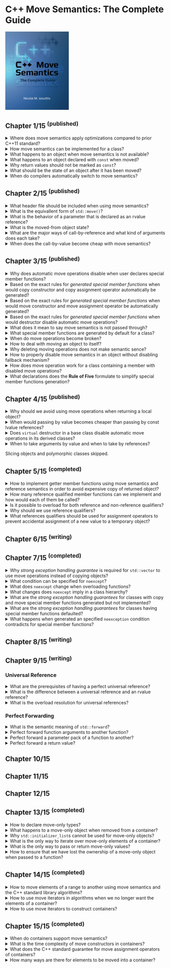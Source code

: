 # C++ Move Semantics: The Complete Guide
<img src="../../../covers/9783967309003.jpg" width="200"/>

## Chapter 1/15 <sup>(published)</sup>

<details>
<summary>Where does move semantics apply optimizations compared to prior C++11 standard?</summary>

> **Description**
>
> ```cpp
> #include <vector>
> #include <string>
>
> std::vector<std::string> f()
> {
>     std::vector<std::string> cells; // default constructed vector without allocations
>     cells.reserve(3);               // allocate 3 elements of std::string
>     std::string s{"data"};          // default constructed std::string
>     cells.push_back(s);             // 1st vector element copy constructed
>     cells.push_back(s+s);           // default construction of temporary object; move construction of 2nd vector element
>     cells.push_back(std::move(s));  // move constructed 3rd vector element; empty out s object
>     return cells;                   // optimize out vector as return value
> }
>
> int main()
> {
>     std::vector<std::string> v;
>     v = f();                        // move assigned constructed vector by return value
> }
> ``````
>
> ---
> **Resources**
> - C++ Move Semantics: The Complete Guide - Chapter 1
> - https://youtu.be/Bt3zcJZIalk?feature=shared
> ---
> **References**
> - [std::move](https://en.cppreference.com/w/cpp/utility/move)
> ---
</details>

<details>
<summary>How move semantics can be implemented for a class?</summary>

> ```cpp
> #include <utility>
>
> class bag
> {
> private:
>     unsigned int _count;
>     int* _storage;
>
> public:
>     bag(int const& number): _count{0}, _storage{nullptr}
>     {
>         _count++;
>         _storage = new int{number};
>     }
>
>     virtual ~bag()
>     {
>         if (_count)
>             delete _storage;
>     }
>
>     bag(bag const& other): _count{other._count}
>     {
>         _storage = new int{*other._storage};
>     }
>
>     bag(bag&& other): _count{other._count}, _storage{other._storage}
>     {
>         other._count = 0;
>         other._storage = nullptr;
>     }
> };
>
> int main()
> {
>     bag a{1};
>     bag b{std::move(a)};
> }
> ``````
>
> ---
> **Resources**
> - C++ Move Semantics: The Complete Guide - Chapter 1
> - https://youtu.be/Bt3zcJZIalk?feature=shared
>
> ---
> **References**
> - [Move constructors](https://en.cppreference.com/w/cpp/language/move_constructor "cpp/language/move_constructor")
> - [Move assignment operator](https://en.cppreference.com/w/cpp/language/move_assignment "cpp/language/move_assignment")
---
</details>

<details>
<summary>What happens to an object when move semantics is not available?</summary>

> The rule is that for a temporary object or an object marked with
> `std::move()`, if available, a function declaring parameters as an rvalue
> reference is preferred. However, if no such function exists, the usual copy
> semantics is used as a fallback.
>
> ---
> **Resources**
> - C++ Move Semantics: The Complete Guide - Chapter 1
> - https://youtu.be/Bt3zcJZIalk?feature=shared
> ---
> **References**
> ---
</details>

<details>
<summary>What happens to an object declared with <code>const</code> when moved?</summary>

> **Description**
>
> The objects declared with const cannot be moved because any optimizing
> implementation requires that the passed argument can be modified.
>
> ```cpp
> std::vector<std::string> coll;
> const std::string s{"data"};
>
> coll.push_back(std::move(s));   // OK, calls push_back(const std::string &)
> ``````
>
> ---
> **Resources**
> - C++ Move Semantics: The Complete Guide - Chapter 1
> - https://youtu.be/Bt3zcJZIalk?feature=shared
>
> ---
> **References**
> ---
</details>

<details>
<summary>Why return values should not be marked as <code>const</code>?</summary>

> Declaring the return value as a whole to be `const` disables move semantics
> and it also disables **return value optimization**. `const` should be used to
> declare parts of return type instead, such as the object a returned reference
> or poionter refers to.
>
> ```cpp
> const std::string getValues(); // BAD: disables move semantics for return value
> const std::string& getRef();   // OK
> const std::string* getPtr();   // OK
> ``````
>
> ---
> **Resources**
> - C++ Move Semantics: The Complete Guide - Chapter 1
> - https://youtu.be/Bt3zcJZIalk?feature=shared
>
> ---
> **References**
> ---
</details>

<details>
<summary>What should be the state of an object after it has been moved?</summary>

> The implementer has to ensure that the passed argument is in a valid state
> after the call.
>
> ---
> **Resources**
> - C++ Move Semantics: The Complete Guide - Chapter 1
> - https://youtu.be/Bt3zcJZIalk?feature=shared
> ---
> **References**
> ---
</details>

<details>
<summary>When do compilers automatically switch to move semantics?</summary>

> - When the value of a temporary object is passed that will automatically be
>   destroyed after the statement.
> - When a non-`const` object marked with `std::move()`.
>
> ---
> **Resources**
> - C++ Move Semantics: The Complete Guide - Chapter 1
> - https://youtu.be/Bt3zcJZIalk?feature=shared
> ---
> **References**
> ---
</details>

## Chapter 2/15 <sup>(published)</sup>

<details>
<summary>What header file should be included when using move semantics?</summary>

> `std::move()` is defined a a function in C++ standard library `<utility>`. No
> standard header is required t include `utility` header file. Therefore, when
> using `std::move()`, you should explicitly include `<utility>` to make your
> program portable.
>
> ---
> **Resources**
> - C++ Move Semantics: The Complete Guide - Chapter 2
> - https://youtu.be/Bt3zcJZIalk?feature=shared
>
> ---
> **References**
> ---
</details>

<details>
<summary>What is the equivallent form of <code>std::move()</code>?</summary>

> ```cpp
> function(static_cast<decltype(object)&&>(object)
> ``````
>
> ---
> **Resources**
> - C++ Move Semantics: The Complete Guide - Chapter 2
> - https://youtu.be/Bt3zcJZIalk?feature=shared
> ---
> **References**
> ---
</details>

<details>
<summary>What is the behavior of a parameter that is declared as an rvalue reference?</summary>

> **Description**
>
> The parameter can bind only to a temporary object that does not have a name
> or to an object marked with `std::move()`.
>
> According to the semantics of rvalue references, the caller claims that it is
> *no longer interested in the value*. Therefore, you can modify the object the
> parameter refers to. However, the caller might still be interested in using
> the object. Therefore, any modification should keep the referenced object in
> a valid state.
>
> ```cpp
> void foo(std::string&& rv);
> std::string s{"data"};
>
> foo(s);     // ERROR
> foo(std::move(s));      // OK
> foo(returnStringByValue());     // OK
> ``````
>
> ---
> **Resources**
> - C++ Move Semantics: The Complete Guide - Chapter 2
> - https://youtu.be/Bt3zcJZIalk?feature=shared
> ---
> **References**
> ---
</details>

<details>
<summary>What is the moved-from object state?</summary>

> **Description**
>
> Moved-from objects are still valid objects for which at least the destructor
> will be called. However, they should also be valid in the sense that they
> have a consisten state and all operations work as expected. The only thing
> you do not know is their value.
>
> ```cpp
> std::string s{"data"};
>
> foo(std::move(s));
>
> std::cout << s << '\n'; // OK (don't know which value is written)
> std::cout << s.size() << '\n';  // OK (writes current number of characters)
> std::cout << s[0] << '\n';  // ERROR (potentially undefined behavior)
> std::cout << s.front() << '\n'; // ERROR (potentially undefined behavior)
> s = "new value";  // OK
> ``````
>
> ---
> **Resources**
> - C++ Move Semantics: The Complete Guide - Chapter 2
> - https://youtu.be/Bt3zcJZIalk?feature=shared
>
> ---
> **References**
> ---
</details>

<details>
<summary>What are the major ways of call-by-reference and what kind of arguments does each take?</summary>

> **Description**
>
> **const lvalue reference**
>
> The function has only read access to the passed argument.
>
> ```cpp
> void foo(const std::string& arg);
> ``````
>
> You can pass everything to a function declared that way if the type fits:
>
> - A modifiable named object
> - A `const` named object
> - A temporary object that does not have a name
> - A non-`const` object marked with `std::move()`
>
> **non-const lvalue reference**
>
> The function has write access to the passed argument. You can no longer pass
> everything to a function declared that way even if the type fits.
>
> ```cpp
> void foo(std::string& arg);
> ``````
>
> You can pass:
>
> - A modifiable object
>
> **non-const rvalue reference**
>
> ```cpp
> void foo(std::string&& arg);
> ``````
>
> The function has write access to the passed argument.
> However, you have restrictions on what you can pass:
>
> - A temporary object that does not have a name
> - A non-`const` object marked with `std::move()`
>
> The semantic meaning is that we give `foo()` write access to the passed
> argument to steal the value.
>
> **const rvalue reference**
>
> ```cpp
> void foo(const std::string&& arg);
> ``````
>
> This also means that you have read access to the passed argument.
> You can only pass:
>
> - A temporary object that does not have name
> - A `const` or non-`const` object marked with `std::move()`
>
> However, there is no useful semantic meaning of this case.
>
> ---
> **Resources**
> - C++ Move Semantics: The Complete Guide - Chapter 2
> - https://youtu.be/Bt3zcJZIalk?feature=shared
> ---
> **References**
> ---
</details>

<details>
<summary>When does the call-by-value become cheap with move semantics?</summary>

> **Description**
>
> With move semantics call-by-value can become cheap if a temporary object is
> passed or the passed argument is marked with `std::move()`. Retuurning a
> local object by value can be optimized away. However, if it is not optimized
> away, the call is guaranteed to be cheap now.
>
> ```cpp
> void fooByVal(std::string str);
> void fooByRRef(std::string&& str);;
>
> std::string s1{"data"}, s2{"data"};
>
> fooByVal(std::move(s1));    // s1 is moved
> fooByRRef(std::move(s2));   // s2 might be moved
> ``````
>
> The function taking the string by value will use move semantics because a new
> string is created with the value of passed argument. The function taking the
> string by rvalue reference might use move semantics. Passing the argument
> does not create a new string. Wether the value of the passed argument is
> stolen/modified depends on the implementation of the function.
>
> Move semantics does not guarantee that any optimization happens at all or
> what the effect of any optimization is. All we know is that the passed object
> is subsequently in a valid but unspecified state.
>
> ---
> **Resources**
> - C++ Move Semantics: The Complete Guide - Chapter 2
> - https://youtu.be/Bt3zcJZIalk?feature=shared
> ---
> **References**
> ---
</details>

## Chapter 3/15 <sup>(published)</sup>

<details>
<summary>Why does automatic move operations disable when user declares special member functions?</summary>

> **Description**
>
> If classes have changed the usual behavior of copying or assignment, they
> probably also have to do some things different when optimizing these
> operations. Any form of an explicit declaration of a copy constructor, copy
> assignment operator, or destructor disables move semantics, even if
> declarations are marked with `=default`.
>
> ---
> **Resources**
> - C++ Move Semantics: The Complete Guide - Chapter 3
> - https://youtu.be/Bt3zcJZIalk?feature=shared

> **References**
> ---
</details>

<details>
<summary>Based on the exact rules for <i>generated special member functions</i> when would copy constructor and copy assignment operator automatically be generated?</summary>

> **Description**
>
> The copy constructor is automatically generated when all of the following
> conditions are met:
>
> * No <b>move constructor</b> is user-declared
> * No <b>move assignment operator</b> is user-declared
>
> ---
> **Resources**
> - C++ Move Semantics: The Complete Guide - Chapter 3
> - https://youtu.be/Bt3zcJZIalk?feature=shared
> ---
> **References**
> - [Copy Constructors](https://en.cppreference.com/w/cpp/language/copy_constructor)
> ---
</details>

<details>
<summary>Based on the exact rules for <i>generated special member functions</i> when would move constructor and move assignment operator be automatically generated?</summary>

> The move constructor is automatically generated when all of the following
> conditions are met:
>
> * No <b>copy constructor</b> is user-declared
> * No <b>copy assignment operator</b> is user-declared
> * No another <b>move operation</b> is user-declared
> * No <b>destructor</b> is user-declared
>
> ---
> **Resources**
> - C++ Move Semantics: The Complete Guide - Chapter 3
> - https://youtu.be/Bt3zcJZIalk?feature=shared
>
> ---
> **References**
> - [Move Constructor](https://en.cppreference.com/w/cpp/language/move_constructor)
> ---
</details>

<details>
<summary>Based on the exact rules for <i>generated special member functions</i> when would destructor disable automatic move operations?</summary>

> Declaring destructors in anyway disables the automatic generation of move
> operations.
>
> ---
> **Resources**
> - C++ Move Semantics: The Complete Guide - Chapter 3
> - https://youtu.be/Bt3zcJZIalk?feature=shared
> ---
> **References**
> [Destructor](https://en.cppreference.com/w/cpp/language/destructor)
---
</details>

<details>
<summary>What does it mean to say move semantics is not passed through?</summary>

> **Description**
>
> Move constructor is called when the caller no longer needs the value. Inside
> the move constructor, we hdecide where an how long we need it. In particular,
> we might need the value multiple times and not lose it with its first use.
>
> ```cpp
> void insertTwice(std::vector<std::string>& coll, std::string&& str)
> {
>     coll.push_back(str);    // copy str into coll
>     coll.push_back(std::move(str));     // move str into coll
> }
> ``````
>
> The important lesson to learn here is that a parameter being declared as an
> rvalue reference restricts what we can pass to this function but behaves just
> like any other non-`const` object of this type.
>
> ---
> **Resources**
> - C++ Move Semantics: The Complete Guide - Chapter 3
> - https://youtu.be/Bt3zcJZIalk?feature=shared
>
> ---
> **References**
> ---
</details>

<details>
<summary>What special member functions are generated by default for a class?</summary>

> By default, both copying and moving special member functions are generated
> for class.
>
> ```cpp
> class Person
> {
>     ...
> public:
>     ...
>     // NO copy constructor/assignment declared
>     // NO move constructor/assignment declared
>     // NO destructor declared
> };
> ``````
>
> ---
> **Resources**
> - C++ Move Semantics: The Complete Guide - Chapter 3
> - https://youtu.be/Bt3zcJZIalk?feature=shared
> ---
> **References**
> ---
</details>

<details>
<summary>When do move operations become broken?</summary>

> Generated move operations might introduce problems even though the generated
> copy operations work correctly. In particular, you have to be careful in the
> following situations:
>
> - Values of members have restrictions
> - Values of members depend on each other
> - Member with reference semantics are used (pointers, smart pointers, ...)
> - Objects have no default constructed state
>
> ---
> **Resources**
> - C++ Move Semantics: The Complete Guide - Chapter 3
> ---
> **References**
> ---
</details>

<details>
<summary>How to deal with moving an object to itself?</summary>

> All types in C++ standard library receive a valid but unspecified state when
> objects are moved to themselves. This means that by default, you might lose
> the values of your members and you might even have a more severe problem if
> your type does not work properly with members that have arbitrary values.
>
> The traditional/naive way to protect against self-assignments is to check
> wether both operands are identical. You can also do this when implementing
> the move assignment operator.
>
> ```cpp
> Customer& operator=(Customer&& other) noexcept
> {
>     if (this != &other)
>     {
>         name = std::move(other.name);
>         values = std::move(other.values);
>     }
>     return *this;
> }
> ``````
>
> ---
> **Resources**
> - C++ Move Semantics: The Complete Guide - Chapter 3
> ---
> **References**
> ---
</details>

<details>
<summary>Why deleting moving operations does not make semantic sence?</summary>

> **Description**
>
> if you declare the move constructor as deleted, you cannot move (you have
> disabled this operation; any fallback is not used) and cannot copy (because a
> declared move constructor disables copy operations).
>
> ```cpp
> class Person
> {
> public:
>     ...
>     // NO copy constructor declared
>
>     // move constructor/assignment declared as deleted:
>     Person(Person&&) = delete;
>     Person& operator=(Person&&) = delete;
>     ...
> };
>
> Person p{"Tina", "Fox"};
> coll.push_back(p); // ERROR: copying disabled
> coll.push_back(std::move(p)); // ERROR: moving disabled
> ``````
> You get the same effect by declaring copying special member functions as
> deleted and that is probably less confusing for other programmers.
>
> Deleting the move operations and enabling the copy operations really makes no sense:
> ```cpp
> class Person
> {
> public:
>     ...
>     // copy constructor explicitly declared:
>     Person(const Person& p) = default;
>     Person& operator=(const Person&) = default;
>
>     // move constructor/assignment declared as deleted:
>     Person(Person&&) = delete;
>     Person& operator=(Person&&) = delete;
>     ...
> };
>
> Person p{"Tina", "Fox"};
> coll.push_back(p); // OK: copying enabled
> coll.push_back(std::move(p)); // ERROR: moving disabled
> ``````
>
> In this case, `=delete` disables the fallback mechanism.
>
> ---
> **Resources**
> - C++ Move Semantics: The Complete Guide - Chapter 3
> - https://youtu.be/Bt3zcJZIalk?feature=shared
>
> ---
> **References**
> ---
</details>

<details>
<summary>How to properly disable move semantics in an object without disabling fallback mechanism?</summary>

> **Description**
>
> Declaring the special move member functions as deleted is usually not the
> right way to do it because it disables the fallback mechanism. The right way
> to disable move semantics while providing copy semantics is to declare one of
> the other special member functions (copy constructor, assignment operator, or
> destructor). I recommend that you default the copy constructor and the
> assignment operator (declaring one of them would be enough but might cause
> unnecessary confusion):
>
> ```cpp
> class Customer
> {
>     ...
> public:
>     ...
>     Customer(const Customer&) = default;    // disable move semantics
>     Customer& operator=(const Customer&) = default;     // disable move semantics
> };
> ``````
>
> ---
> **Resources**
> - C++ Move Semantics: The Complete Guide - Chapter 3
> - https://youtu.be/Bt3zcJZIalk?feature=shared
> ---
> **References**
> ---
</details>

<details>
<summary>How does move operation work for a class containing a member with disabled move operations?</summary>

> If move semantics is unavailable or has been deleted for a type, this has no
> influence on the generation of move semantics for classes that have members
> of this type.
>
> ```cpp
> class Customer
> {
>     ...
> public:
>     ...
>     Customer(const Customer&) = default;
>     // copying calls enabled
>     Customer& operator=(const Customer&) = default; // copying calls enabled
>     Customer(Customer&&) = delete;
>     // moving calls disabled
>     Customer& operator=(Customer&&) = delete;
>     // moving calls disabled
> };
>
> class Invoice
> {
>     std::string id;
>     Customer cust;
> public:
>     ... // no special member functions
> };
>
> Invoice i;
> Invoice i1{std::move(i)}; // OK, moves id, copies cust
> ``````
>
> ---
> **Resources**
> - C++ Move Semantics: The Complete Guide - Chapter 3
> - https://youtu.be/Bt3zcJZIalk?feature=shared
> ---
> **References**
> ---
</details>

<details>
<summary>What declarations does the <b>Rule of Five</b> formulate to simplify special member functions generation?</summary>

> The guideline is to either declare all five (copy constructor, move
> constructor, copy assignment operator, move assignment operator, and
> destructor) or none of them. Declaration means either to implement, set as
> default, or set as deleted.
>
> ---
> **Resources**
> - C++ Move Semantics: The Complete Guide - Chapter 3
> - https://youtu.be/Bt3zcJZIalk?feature=shared
>
> ---
> **References**
> - [The Rule of Three/Five/Zero](https://en.cppreference.com/w/cpp/language/rule_of_three)
> ---
</details>

## Chapter 4/15 <sup>(published)</sup>

<details>
<summary>Why should we avoid using move operations when returning a local object?</summary>

> Returning a local object by value automatically uses move semantics if
> supported. On the other hand, `std::move` is just a `static_cast` to an
> rvalue reference, therefore disables **return value optimization**, which
> usually allows the returned object to be used as a return value instead.
>
> ```cpp
> std::string foo()
> {
>     std::string s;
>     return std::move(s); // BAD, returns std::string&&
> }
> ``````
>
> ---
> **Resources**
> - C++ Move Semantics: The Complete Guide - Chapter 4
>
> ---
> **References**
> - [std::move](https://en.cppreference.com/w/cpp/utility/move)
> ---
</details>

<details>
<summary>When would passing by value becomes cheaper than passing by const lvalue references?</summary>

> Constructing an object only by const lvalue references will allocate four
> memory spaces which two of them are unnecessary. Also move operation does not
> work here because parameters are const.
>
> When passing string literals to const lvalue references, compiler creates two
> temporary objects of `std::string`, which then will be used to initialize
> members while this also makes two copies.
>
> ```cpp
> #include <string>
>
> class box
> {
> private:
>     std::string first;
>     std::string last;
>
> public:
>     box(std::string const& f, std::string const& l): first{f}, last{l} {}
>     // f, l allocated
>     // first, last also allocated
> };
>
> box b{"First", "Last"};
> ``````
>
> With constructors that take each argument by value and moving them into
> members, we avoid redundant memory allocations. This is especially true when
> we are taking values in constructor initialization list.
>
> ```cpp
> #include <string>
>
> class box
> {
> private:
>     std::string first;
>     std::string last;
>
> public:
>     box(std::string f, std::string l): first{std::move(f)}, last{std::move(l)} {}
> };
> ``````
>
> Another good example to pass by value and move is methods taking objects to
> add to a data structure:
>
> ```cpp
> #include <string>
> #include <vector>
>
> class box
> {
> private:
>     std::string first;
>     std::vector<std::string> values;
>
> public:
>     box(std::string f, std::vector<std::string> v): first{std::move(f)}, values{std::move(v)} {}
>     insert(std::string n) { values.push_back(std::move(n)); }
> };
> ``````
>
> It is also possible to use rvalue parameters and move options:
>
> ```cpp
> #include <string>
>
> class box
> {
> private:
>     std::string first;
>     std::string last;
>
> public:
>     box(std::string&& f, std::string&& l): first{std::move(f)}, last{std::move(l)} {}
> };
> ``````
>
> But this solely prevents objects with names. So we should implement two
> overloads that pass by values and move:
>
> Overloading both for rvalue and lvalue references lead to many different
> combinations of parameters.
>
> In some cases, move operations take significant time. For example, if we have
> a class with a string and a vector of values, taking by value and move is
> usually the right approach. However, if we have a `std::array` member, moving
> it will take significant time even if the members are moved.
>
> ```cpp
> #include <string>
> #include <array>
>
> class box
> {
> private:
>     std::string first;
>     std::array<std::string, 1000> values;
>
> public:
>     box(std::string f, std::array<std::string, 1000>& v): first{std::move(f)}, values{v} {}
>     box(std::string f, std::array<std::string, 1000>&& v): first{std::move(f)}, values{std::move(v)} {}
> };
> ``````
>
> Often, pass by value is useful when we *create and initialize* a new value.
> But if we already have a value, which we update or modify, using this
> approach would be counterproductive. A simple example would be setters:
>
> ```cpp
> #include <string>
>
> class box
> {
> private:
>     std::string first;
>
> public:
>     box(std::string f): first{std::move(f)} {}
>     void set_first(std::string f) { first = f; }
> };
>
> box b{"Sample"};
> b.set_first("Another Sample");
> b.set_first("Another Sample");
> b.set_first("Another Sample");
> b.set_first("Another Sample");
> ``````
>
> Each time we set a new firstname we create a new temporary parameter `s`
> which allocates its own memory. But by implementing in the traditional way
> taking a const lvalue reference we avoid allocations:
>
> ```cpp
> #include <string>
>
> class box
> {
> private:
>     std::string first;
>
> public:
>     box(std::string f): first{std::move(f)} {}
>     void set_first(std::string const& f) { first = f; }
> };
> ``````
>
> Even with move semantics, the best approach for setting existing values is to
> take the new values by const lvalue reference and assign without using move
> operation.
>
> Taking a parameter by value and moving it to where the new value is needed is
> only useful when we store the passed value somewhere as a new value where we
> need new memory allocation anyway. When modifying an existing value, this
> policy might be counterproductive.
>
> ---
> **Resources**
> - C++ Move Semantics: The Complete Guide - Chapter 4
> ---
> **References**
> ---
</details>

<details>
<summary>Does <code>virtual</code> destructor in a base class disable automatic move operations in its derived classes?</summary>

> Usually, in polymorphic derived classes there is no need to declare special
> member functions, especially virtual destructor.
>
> ```cpp
> class Base
> {
> public:
>     virtual void do_something() const = 0;
>     virtual ~Base() = default;
> };
>
> class Derived: public Base
> {
> public:
>     virtual void do_something() const override;
>     virtual ~Derived() = default; // BAD, redundant, disables move
> };
> ``````
>
> ---
> **Resources**
> - C++ Move Semantics: The Complete Guide - Chapter 4
> ---
> **References**
> - [Destructors](https://en.cppreference.com/w/cpp/language/destructor)
> ---
</details>

<details>
<summary>When to take arguments by value and when to take by references?</summary>

> - Constructors that initialize members from parameters, for which move
>   operations are cheap, should take the argument by value and move it to the
>   member.
> - Constructors that initialize members from parameters, for which move
>   operations take a significant amount of time, should be overloaded for move
>   semantics for best performance.
> - In general, creating and initializing new values from parameters, for which
>   move operations are cheap, should take the arguments by value and move.
>   However, do not take by value and move to update/modify existing values.
>
> ---
> **Resources**
> - C++ Move Semantics: The Complete Guide - Chapter 4
>
> ---
> **References**
> ---
</details>

Slicing objects and polymorphic classes skipped.

## Chapter 5/15 <sup>(completed)</sup>

<details>
<summary>How to implement getter member functions using move semantics and reference semantics in order to avoid expensive copy of returned object?</summary>

> A getter returning by value is safe but each time we call it we might make a
> copy:
>
> ```cpp
> class Recipients
> {
> private:
>     std::vector<std::string> _names;
> public:
>     std::vector<std::string> names() const {
>         return _names;
>     }
> };
> ``````
>
> A getter returning by reference is fast but unsafe because the caller has to
> ensure that the object the returned reference refers to lives long enough.
>
> ```cpp
> class Recipients
> {
> private:
>     std::vector<std::string> _names;
> public:
>     std::vector<std::string> const& names() const {
>         return _names;
>     }
> };
> ``````
>
> This will fail when object is an rvalue reference:
>
> ```cpp
> for (std::string name: returnRecipients().names()) // undefined behavior
> {
>     if (name == "manager")
>         ...
> };
> ``````
>
> Using move semantics we can return by reference if it is safe to do so, and
> return by value if we might run into lifetime issues:
>
> ```cpp
> class Recipients
> {
> private:
>     std::vector<std::string> _names;
> public:
>     std::vector<std::string> names() && { // where we no longer need the value
>         return std::move(_names); // we steal and return by value
>     }
>     std::vector<std::string> const& names() const& { // in all other cases
>         return _names; // we give access to the member
>     }
> };
> ``````
>
> We overload the getter with different reference qualifiers in the same way as
> when overloading a function for `&&` and `const&` parameters.
>
> The version with the `&&` qualifier is used when we have an object where we
> no longer need the value, an object that is about to die or that we have
> marked with `std::move()`.
>
> The version with `const&` qualifier is used in all other cases. It is only
> the fallback if we cannot take the `&&` version. Thus this function is used
> if we have an object that is not about to die or marked with `std::move()`.
>
> We now have both good performance and safety.
>
> ---
> **Resources**
> - C++ Move Semantics: The Complete Guide - Chapter 5
> ---
> **References**
> - [Non-static member functions](https://en.cppreference.com/w/cpp/language/member_functions)
> ---
</details>

<details>
<summary>How many reference qualified member functions can we implement and how would each of them be called?</summary>

> **Description**
>
> Since C++98 we can overload member functions for implementing a const and
> non-const version.
>
> ```cpp
> class C
> {
> public:
>     void foo();
>     void foo() const;
> };
> ``````
>
> Now with move semantics we have new ways to overload functions with
> qualifiers because we have different reference qualifiers.
>
> ```cpp
> class C
> {
> public:
>     void foo() const&;
>     void foo() &&;
>     void foo() &;
>     void foo() const&&;
> };
>
> int main()
> {
>     C x;
>     x.foo();                // foo() &
>     C{}.foo();              // foo() &&
>     std::move(x).foo();     // foo() &&
>
>     const C cx;
>     cx.foo();               // foo() const&
>     std::move(cx).foo();    // foo() const&&
> }
> ``````
>
> Usually, we have only two or three of these overloads, such as using `&&` and
> `const&` (and `&`) for getters.
>
> ---
> **Resources**
> - C++ Move Semantics: The Complete Guide - Chapter 5
>
> ---
> **References**
> - [Non-static member functions](https://en.cppreference.com/w/cpp/language/member_functions)
> ---
</details>

<details>
<summary>Is it possible to overload for both reference and non-reference qualifiers?</summary>

> **Description**
>
> Overloading for both reference and value qualifiers is not allowed.
>
> ```cpp
> class C
> {
> public:
>     void foo() &&;
>     void foo() const; // ERROR
> };
> ``````
>
> ---
> **Resources**
> - C++ Move Semantics: The Complete Guide - Chapter 5
> ---
> **References**
> - [Non-static member functions](https://en.cppreference.com/w/cpp/language/member_functions)
> ---
</details>

<details>
<summary>Why should we use reference qualifiers?</summary>

> Reference qualifiers allow us to implement functions differently when they
> are called for objects of a specific value category.
>
> Although we do have this feature, it is not used as much as it could be. In
> particular, we should use it to ensure that operations that modify objects
> are not called for temporary objects that are about to die.
>
> ---
> **Resources**
> - C++ Move Semantics: The Complete Guide - Chapter 5
>
> ---
> **References**
> - [Non-static member functions](https://en.cppreference.com/w/cpp/language/member_functions)
> ---
</details>

<details>
<summary>What references qualifiers should be used for assignment operators to prevent accidental assignment of a new value to a temporary object?</summary>

> The assignment operators for strings are declared as follows:
>
> ```cpp
> namespace std {
>     template<typename charT, ...>
>     class basic_string {
>     public:
>         constexpr basic_string& operator=(const basic_string& str);
>         constexpr basic_string& operator=(basic_string&& str) noexcept(...);
>         constexpr basic_string& operator=(const charT* s);
>     };
> }
> ``````
>
> This enables accidental assignment of a new value to a temporary string:
>
> ```cpp
> std::string getString();
> getString() = "sample";     // Okay
> foo(getString() = "");      // Okay, accidental assignment instead of comparison
> ``````
>
> Accidental assignments can be prevented by using reference qualifiers:
>
> ```cpp
> namespace std {
>     template<typename charT, ...>
>     class basic_string {
>     public:
>         constexpr basic_string& operator=(const basic_string& str) &;
>         constexpr basic_string& operator=(basic_string&& str) & noexcept(...);
>         constexpr basic_string& operator=(const charT* s) &;
>     };
> }
> ``````
>
> Code like this will no longer compile:
>
> ```cpp
> std::string getString();
> getString() = "sample";     // Error
> foo(getString() = "");      // Error
> ``````
>
> In general, you should do this for every member function that might modify an object.
>
> ```cpp
> class MyType {
>     public:
>         // disable assigning value to temporary objects
>         MyType& operator=(const MyType&) & = default;
>         MyType& operator=(MyType&&) & = default;
>
>         // enable these because they were disabled by assignment operators
>         MyType(MyType const&) = default;
>         MyType(MyType&&) = default;
> };
> ``````
>
> ---
> **Resources**
> - C++ Move Semantics: The Complete Guide - Chapter 5
> ---
> **References**
> - [Assignment operators](https://en.cppreference.com/w/cpp/language/operator_assignment)
---
</details>

## Chapter 6/15 <sup>(writing)</sup>
## Chapter 7/15 <sup>(completed)</sup>

<details>
<summary>Why <i>strong exception handling guarantee</i> is required for <code>std::vector</code> to use move operations instead of copying objects?</summary>

> **Description**
>
> When an exception is thrown in the middle of the reallocation of the vector
> the C++ standard library guarantees to roll back the vector to its previous
> state. However, when using move semantics if an exception is thrown during
> the reallocation, we might not be able to roll back. The elements in the new
> memory have already stolen the values of the elements in the old memory. The
> final decision was to use move semantics on reallocation only when the move
> constructor of the element types guarantees not to throw.
>
> ```cpp
> #include <string>
> #include <vector>
> #include <utility>
> #include <iostream>
>
> class Person
> {
>     std::string name;
> public:
>     Person(char const* n) : name{n} { }
>     Person(Person const& p): name{p.name} { std::cout << "COPY " << name << '\n'; }
>     Person(Person&& p): name{std::move(p.name)} { std::cout << "MOVE " << name << '\n'; }
> };
>
> int main()
> {
>     std::vector<Person> artists{
>         "Wolfgang Amadeus Mozart",
>         "Johann Sebastian Bach",
>         "Ludwig van Beethoven"};
>
>     std::cout << "Capacity: " << artists.capacity() << '\n';
>     artists.push_back("Pjotr Iljitsch Tschaikowski");
> }
> ``````
>
> Add exception handling guarantee by adding conditional `noexcept` to move operators.
>
> ```cpp
> Person(Person&& p) noexcept(std::is_nothrow_move_constructible_v<std::string>
>         && noexcept(std::cout << name)
>    : name{std::move(p.name)} { std::cout << "MOVE " << name << '\n'; }
> ``````
>
> This still fails because the move constructor for strings does guarantee not
> to throw but the output operator does not.
>
> ```cpp
> Person(Person&& p) = default;
> ``````
>
> The compiler will detect `noexcept` guarantees for you if you do not
> implement the move constructor yourself. For classes where all members
> guarantee not to throw in the move constructor, a generated or defaulted move
> constructor will give the guarantee as a whole.
>
> ---
> **Resources**
> - C++ Move Semantics: The Complete Guide - Chapter 7
> ---
> **References**
> ---
</details>

<details>
<summary>What condition can be specified for <code>noexcept</code>?</summary>

> **Description**
>
> The `noexcept` condition must be a compile-time expression that yields a value convertible to `bool`.
>
> ---
> **Resources**
> - C++ Move Semantics: The Complete Guide - Chapter 7
> ---
> **References**
> ---
</details>

<details>
<summary>What does <code>noexcept</code> change when overloading functions?</summary>

> You cannot overload functions that have only different `noexcept` conditions.
>
> ---
> **Resources**
> - C++ Move Semantics: The Complete Guide - Chapter 7
> ---
> **References**
> ---
</details>

<details>
<summary>What changes does <code>noexcept</code> imply in a class hierarchy?</summary>

> In class hierarchies, a `noexcept` condition is part of the specified
> interface. Overwriting a base class function that is `noexcept` with a
> function that is not `noexcept` is an error (but not the other way around).
>
> ```cpp
> class Base
> {
> public:
>     ...
>     virtual void foo(int) noexcept;
>     virtual void foo(int); // ERROR: overload on different noexcept clause only
>     virtual void bar(int);
> };
>
> class Derived : public Base
> {
> public:
>     ...
>     virtual void foo(int) override; // ERROR: override giving up the noexcept guarantee
>     virtual void bar(int) noexcept; // OK (here we also guarantee not to throw)
> };
> ``````
>
> However, for non-virtual functions, derived-class members can hide base-class
> members with a different `noexcept` declaration:
>
> ```cpp
> class Base
> {
> public:
>     ...
>     void foo(int) noexcept;
> };
>
> class Derived : public Base
> {
> public:
>     ...
>     void foo(int); // OK, hiding instead of overriding
> };
> ``````
>
> ---
> **Resources**
> - C++ Move Semantics: The Complete Guide - Chapter 7
> ---
> **References**
> ---
</details>

<details>
<summary>What are the <i>strong exception handling guarantees</i> for classes with copy and move special member functions generated but not implemented?</summary>

> In that case, the operations guarantee not to throw if the corresponding
> operations called for all bases classes and non-`static` members guarantee
> not to throw.
>
> ```cpp
> #include <iostream>
> #include <type_traits>
>
> class B
> {
>     std::string s;
> };
>
> int main()
> {
>     std::cout << std::boolalpha;
>     std::cout << std::is_nothrow_default_constructible<B>::value << '\n'; // true
>     std::cout << std::is_nothrow_copy_constructible<B>::value << '\n'; // false
>     std::cout << std::is_nothrow_move_constructible<B>::value << '\n'; // true
>     std::cout << std::is_nothrow_copy_assignable<B>::value << '\n'; // false
>     std::cout << std::is_nothrow_move_assignable<B>::value << '\n'; // true
> }
> ``````
>
> ---
> **Resources**
> - C++ Move Semantics: The Complete Guide - Chapter 7
> ---
> **References**
> ---
</details>

<details>
<summary>What are the <i>strong exception handling guarantees</i> for classes having special member functions defaulted?</summary>

> **Description**
>
> The noexcept condition is even generated when these special member functions
> are user-declared with `=default`.
>
> ```cpp
> class B
> {
>     std::string s;
> public:
>     B(const B&) = default;             // noexcept condition automatically generated
>     B(B&&) = default;                  // noexcept condition automatically generated
>     B& operator= (const B&) = default; // noexcept condition automatically generated
>     B& operator= (B&&) = default;      // noexcept condition automatically generated
> };
> ``````
>
> ---
> **Resources**
> - C++ Move Semantics: The Complete Guide - Chapter 7
> ---
> **References**
> ---
</details>

<details>
<summary>What happens when generated an specified <code>noexception</code> condition contradicts for special member functions?</summary>

> When you have a defaulted special member function you can explicitly specify
> a different `noexcept` guarantee than the generated one.
>
> ```cpp
> class C
> {
>     ...
> public:
>     C(const C&) noexcept = default; // guarantees not to throw (OK since C++20)
>     C(C&&) noexcept(false) = default; // specifies that it might throw (OK since C++20)
>     ...
> };
> ``````
>
> Before C++20, if the generated and specified `noexcept` condition contradict,
> the defined function was deleted.
>
> ---
> **Resources**
> - C++ Move Semantics: The Complete Guide - Chapter 7
> ---
> **References**
> ---
</details>

## Chapter 8/15 <sup>(writing)</sup>
## Chapter 9/15 <sup>(writing)</sup>

### Universal Reference

<details>
<summary>What are the prerequisites of having a perfect universal reference?</summary>

> **Description**
>
> 1. There should be a template parameter.
> 2. The parameter should be declared with two ampersands.
> 3. Inside the function definition, parameter should be forwarded.
>
> ```cpp
> #include <utility>
>
> template<typename T>
> void do_something(T&& x)
> {
>     do_special_task(std::forward<T>(x));
> }
> ``````
>
> ---
> **Resources**
> - C++ Move Semantics: The Complete Guide - Chapter 9
> https://youtu.be/Bt3zcJZIalk?feature=shared
> ---
> **References**
> - https://en.cppreference.com/w/cpp/utility/forward
> ---
</details>

<details>
<summary>What is the difference between a universal reference and an rvalue reference?</summary>

> **Description**
>
> An **rvalue reference** of a **function template parameter** not qualified
> with `const` or `volatile` does not follow the rules of ordinary rvalue
> references, but is called a **universal reference** instead.
>
> Universal references can bind to objects of all types and value categories.
>
> ```cpp
> ``````
>
> ---
> **Resources**
> - C++ Move Semantics: The Complete Guide - Chapter 9
> ---
> **References**
> - https://en.cppreference.com/w/cpp/utility/forward
> ---
</details>

<details>
<summary>What is the overload resolution for universal references?</summary>

> **Description**
>
> The following is the rule for binding all references.
>
> ```cpp
> class X {};
> X v;
> const X c;
>
> void f(const X&);
> void f(X&);
> void f(X&&);
> void f(const X&&);
> template<typename T>
> void f(T&&);
> ``````
>
> |Call|`f(X&)`|`f(const X&)`|`f(X&&)`|`f(const X&&)`|`f(T&&)`|
> |---|---|---|---|---|---|---|
> |`f(v)`|1|3|-|-|2|
> |`f(c)`|-|1|-|-|2|
> |`f(X{})`|-|4|1|3|2|
> |`f(move(v))`|-|4|1|3|2|
> |`f(move(c))`|-|3|-|1|2|
>
> **Resources**
> - C++ Move Semantics: The Complete Guide - Chapter 9
> ---
> **References**
> ---
</details>

### Perfect Forwarding

<details>
<summary>What is the semantic meaning of <code>std::forward</code>?</summary>

> **Description**
>
> Like for `std::move()`, the semantic meaning of `std::forward<>()` is *I no
> longer need this value here*, with the additional benefit that we preserve
> the type, including constness and the value category.
>
> ---
> **Resources**
> - C++ Move Semantics: The Complete Guide - Chapter 9
> ---
> **References**
> - https://en.cppreference.com/w/cpp/utility/forward
> ---
</details>

<details>
<summary>Perfect forward function arguments to another function?</summary>

> **Description**
>
> ```cpp
> template<typename T>
> void call_foo(T&& arg)
> {
>     foo(std::forward<T>(arg));
> }
>
> template<typename T1, typename T2>
> void call_foo(T1&& arg1, T2&& arg2)
> {
>     foo(std::forward<T1>(arg1), std::forward<T2>(arg2));
> }
> ``````
>
> ---
> **Resources**
> - C++ Move Semantics: The Complete Guide - Chapter 9
> ---
> **References**
> - https://en.cppreference.com/w/cpp/utility/forward
> ---
</details>

<details>
<summary>Perfect forward a parameter pack of a function to another?</summary>

> **Description**
>
> ```cpp
> template<typename... Ts>
> void call_foo(Ts&&... args)
> {
>     foo(std::forward<Ts>(args)...);
> }
> ``````
>
> ---
> **Resources**
> - C++ Move Semantics: The Complete Guide - Chapter 9
> ---
> **References**
> - https://en.cppreference.com/w/cpp/utility/forward
> ---
</details>

<details>
<summary>Perfect forward a return value?</summary>

> **Description**
>
> 1. Declare returned value as `auto&&`, a universal reference without a template parameter.
> 2. Forward the returned value.
>
> ```cpp
> process(compute(t)); // OK, perfect
> ``````
>
> Similarly, we can get a universal reference and forward it:
>
> ```cpp
> auto&& value = compute(t);
> process(std::forward<decltype(value)>(value));
> ``````
>
> ---
> **Resources**
> - C++ Move Semantics: The Complete Guide - Chapter 9
> - https://youtu.be/Bt3zcJZIalk?feature=shared
> ---
> **References**
> - https://en.cppreference.com/w/cpp/utility/forward
> ---
</details>

## Chapter 10/15
## Chapter 11/15
## Chapter 12/15
## Chapter 13/15 <sup>(completed)</sup>

<details>
<summary>How to declare move-only types?</summary>

> ```cpp
> class MoveOnly
> {
> public:
>     // constructors:
>     MoveOnly();
>     ...
>
>     // copying disabled:
>     MoveOnly(const MoveOnly&) = delete;
>     MoveOnly& operator= (const MoveOnly&) = delete;
>
>     // moving enabled:
>     MoveOnly(MoveOnly&&) noexcept;
>     MoveOnly& operator= (MoveOnly&&) noexcept;
> };
>
> std::vector<MoveOnly> coll;
> ...
> coll.push_back(MoveOnly{}); // OK, creates a temporary object, which is moved into coll
> ...
> MoveOnly mo;
> coll.push_back(mo); // ERROR: can’t copy mo into coll
> coll.push_back(std::move(mo)); // OK, moves mo into coll
> ``````
>
> By rule, it would be enough to declare the moving special member function
> (because declaring special move members marks the copying members as
> deleted). However, explicitly marking the copying special member function
> with =delete makes the intention more clear.
>
> ---
> **Resources**
> - C++ Move Semantics: The Complete Guide - Chapter 13
>
> ---
> **References**
> ---
</details>

<details>
<summary>What happens to a move-only object when removed from a container?</summary>

> To move the value of a move-only element out of the container, simply use
> std::move() for a reference to the element. For example:
>
> ```cpp
> mo = std::move(coll[0]); // move assign first element (still there with moved-from state)
> ``````
>
> However, remember that after this call, the element is still in the container
> with a moved-from state. Moving out all elements is also possible in loops:
>
> ```cpp
> for (auto& elem : coll)
> {
>     // note: non-const reference
>     coll2.push_back(std::move(elem)); // move element to coll2
> }
> ``````
>
> Again: the elements are still in the container with their moved-from state.
>
> ---
> **Resources**
> - C++ Move Semantics: The Complete Guide - Chapter 13
>
> ---
> **References**
> ---
</details>

<details>
<summary>Why <code>std::initializer_list</code>s cannot be used for move-only objects?</summary>

> You cannot use `std::initializer_list`s because they are usually passed by
> value, which requires copying of the elements:
>
> ```cpp
> std::vector<MoveOnly> coll{ MoveOnly{}, ... }; // ERROR
> ``````
>
> ---
> **Resources**
> - C++ Move Semantics: The Complete Guide - Chapter 13
> ---
> **References**
> ---
</details>

<details>
<summary>What is the only way to iterate over move-only elements of a container?</summary>

> You can only iterate by reference over all move-only elements of a container:
>
> ```cpp
> std::vector<MoveOnly> coll;
>
> for (const auto& elem : coll) { // OK
>     ...
> }
>
> for (auto elem : coll) { // ERROR: can’t copy move-only elements
>     ...
> }
> ``````
>
> ---
> **Resources**
> - C++ Move Semantics: The Complete Guide - Chapter 13
> ---
> **References**
> ---
</details>

<details>
<summary>What is the only way to pass or return move-only values?</summary>

> You can pass and return move-only objects by value provided move semantics is
> used:
>
> ```cpp
> void sink(MoveOnly arg); // sink() takes ownership of the passed argument
>
> sink(MoveOnly{}); // OK, moves temporary objects to arg
> MoveOnly mo;
> sink(mo); // ERROR: can’t copy mo to arg
> sink(std::move(mo)); // OK, moves mo to arg because passed by value
>
> MoveOnly source()
> {
>     MoveOnly mo;
>     ...
>     return mo; // moves mo to the caller
> }
> MoveOnly m{source()}; // takes ownership of the associated value/resource
> ``````
>
> ---
> **Resources**
> - C++ Move Semantics: The Complete Guide - Chapter 13
> ---
> **References**
> ---
</details>

<details>
<summary>How to ensure that we have lost the ownership of a move-only object when passed to a function?</summary>

> **Description**
>
> If you pass a move-only object to a sink function and want to ensure that you
> have lost ownership (file closed, memory freed, etc.), explicitly release the
> resource directly afterwards.
>
> ---
> **Resources**
> - C++ Move Semantics: The Complete Guide - Chapter 13
> ---
> **References**
> ---
</details>

## Chapter 14/15 <sup>(completed)</sup>

<details>
<summary>How to move elements of a range to another using move semantics and the C++ standard library algorithms?</summary>

> `std::move()` moves elements to another range in the same range (do not
> confuse this algorithm with the `std::move()` to mark an object that you no
> longer need its value). The effect of these algorithms is a move assignment
> to the destination range calling `std::move(elem)` for each element while
> iterating over them.
>
> ```cpp
> #include <iostream>
> #include <string>
> #include <vector>
> #include <list>
> #include <algorithm>
>
> int main(int argc, char** argv)
> {
>     std::list<std::string> coll1 { "love", "is", "all", "you", "need" };
>     std::vector<std::string> coll2;
>
>     // ensure coll2 has enough elements to overwrite their values:
>     coll2.resize(coll1.size());
>
>     // coll1 (5 elems): ’love’ ’is’ ’all’ ’you’ ’need’
>     // coll2 (5 elems): ’’ ’’ ’’ ’’ ’’
>
>     // move assign the values from coll1 to coll2
>     // - not changing any size
>     std::move(coll1.begin(), coll1.end(),   // source range
>               coll2.begin());               // destination range
>
>     // coll1 (5 elems): ’?’ ’?’ ’?’ ’?’ ’?’
>     // coll2 (5 elems): ’love’ ’is’ ’all’ ’you’ ’need’
>
>     // move assign the first three values inside coll2 to the end
>     // - not changing any size
>     std::move_backward(coll2.begin(), coll2.begin()+3,  // source range
>                        coll2.end());                    // destination range
>
>     // coll1 (5 elems): ’?’ ’?’ ’?’ ’?’ ’?’
>     // coll2 (5 elems): ’?’ ’?’ ’love’ ’is’ ’all’
> }
> ``````
>
> ---
> **Resources**
> - C++ Move Semantics: The Complete Guide - Chapter 14
> ---
> **References**
> ---
</details>

<details>
<summary>How to use move iterators in algorithms when we no longer want the elements of a container?</summary>

> While iterating over elements of a container or range, each access to an
> element uses `std::move()`. This might be significantly faster but it leaves
> the element in a valid but unspecified state. You should not use an element
> twice.
>
> ```cpp
> #include <iostream>
> #include <string>
> #include <vector>
> #include <algorithm>
>
> int main()
> {
>     std::vector<std::string> coll{"don't", "vote", "for", "liars"};
>
>     // move away only the elements processed:
>     std::for_each(std::make_move_iterator(coll.begin()),
>                   std::make_move_iterator(coll.end()),
>                   [] (auto&& elem) {
>                     if (elem.size() != 4) {
>                         process(std::move(elem));
>                     }
>                   });
> }
> ``````
>
> As you can see, a helper function `std::make_move_iterator()` is used so that
> you do not have to specify the element type when declaring the iterator.
> Since C++17, *class template argument deduction (CTAD)* enables simply
> declaring the type `std::move_iterator` directly without the need to specify
> the element type:
>
> ```cpp
> std::for_each(std::move_iterator(coll.begin()),
>               std::move_iterator(coll.end()),
>               [] (auto&& elem) {
>                 if (elem.size() != 4) {
>                     process(std::move(elem));
>                 }
>               });
> ``````
>
> ---
> **Resources**
> - C++ Move Semantics: The Complete Guide - Chapter 14
>
> ---
> **References**
> ---
</details>

<details>
<summary>How to use move iterators to construct containers?</summary>

> You can also use move iterators wherever an algorithm that reads elements
> once is used. A useful scenario might be to move elements of a source
> container to another container (of the same or a different kind).
>
> ```cpp
> #include <iostream>
> #include <string>
> #include <list>
> #include <vector>
>
> int main()
> {
>     std::list<std::string> src{"don't", "vote", "for", "liars"};
>
>     // move all elements from the list to the vector:
>     std::vector<std::string> vec{
>         std::make_move_iterator(src.begin()),
>         std::make_move_iterator(src.end())
>     };
> }
> ``````
>
> Note again that the number of elements in the source container did not
> change. We moved all elements to the initialized new container. Therefore,
> the elements in the source range are in a moved-from state afterwards and we
> do not know their values.
>
> ---
> **Resources**
> - C++ Move Semantics: The Complete Guide - Chapter 14
>
> ---
> **References**
> ---
</details>

## Chapter 15/15 <sup>(completed)</sup>

<details>
<summary>When do containers support move semantics?</summary>

> **Description**
>
> All containers support move semantics when doing the following:
>
> * Copying the containers
> * Assigning the containers
> * Inserting elements into the container
>
> However, there is one exception: `std::array<>` does not allocate memory on
> the heap.
>
> ```cpp
> std::list<std::string> createAndInsert()
> {
>     std::list<std::string> coll;
>     ...
>     return coll; // move constructor if not optimized away
> }
>
> std::list<std::string> v;
> ...
> v = createAndInsert(); // move assignment
> ``````
>
> ---
> **Resources**
> - C++ Move Semantics: The Complete Guide - Chapter 15
> ---
> **References**
> ---
</details>

<details>
<summary>What is the time complexity of move constructors in containers?</summary>

> **Description**
>
> For the move constructor:
>
> ```cpp
> ContainerType cont1{ ... };
> ContainerType cont2{std::move(cont1)}; // move the container
> ``````
>
> The C++ standard specifies constant complexity. This means that the duration
> of a move does not depend on the number of elements. With this guarantee,
> implementers have no other option but to steal the memory of elements as a
> whole from the source object `cont1` to the destination object `cont2`,
> leaving the source object `cont1` in an initial/empty state.
>
> ---
> **Resources**
> - C++ Move Semantics: The Complete Guide - Chapter 15
> ---
> **References**
> ---
</details>

<details>
<summary>What does the C++ standard guarantee for move assignment operators of containers?</summary>

> **Description**
>
> For the move assignment operator:
>
> ```cpp
> ContainerType cont1{ ... }, cont2{ ... };
> cont2 = std::move(cont1); // move assign the container
> ``````
>
> the C++ standard guarantees that this operation either overwrites or destroys each element of the destination object cont2.
> This guarantees that all resources that the elements of the destination container dest2 own on entry are released.
>
> As a consequence, there are only two ways to implement a move assignment:
> * Destroy the old elements and move the whole contents of the source to the destination (i.e., move the pointer to the memory from the source to the destination).
> * Move element by element from the source cont1 to the destination cont2 and destroy all remaining elements not overwritten in the destination.
>
> Both ways require linear complexity, which is therefore specified.
>
> ---
> **Resources**
> - C++ Move Semantics: The Complete Guide - Chapter 15
> ---
> **References**
> ---
</details>

<details>
<summary>How many ways are there for elements to be moved into a container?</summary>

> **Description**
>
> All containers support moving a new element into the container.
>
> 1. Insert Functions: all containers have corresponding overloads.
>
> ```cpp
> template<typename Key, typename T, typename Compare = less<Key>,
> typename Allocator = allocator<pair<const Key, T>>>
> class map {
> public:
> ...
> pair<iterator, bool> insert(const value_type& x);
> pair<iterator, bool> insert(value_type&& x);
> ...
> };
> ``````
>
> 1. Emplace Functions
>
> ```cpp
>
>
> ---
> **Resources**
> - C++ Move Semantics: The Complete Guide - Chapter 15
> ---
> **References**
> ---
</details>
